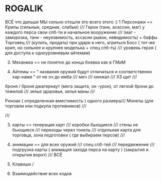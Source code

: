 # ROGALIK

ВСЁ что дальше
МЫ сильно отошли это всего этого :)
1 Персонажи == 
  Крипы (сильные, средние, слабые) /// 
  Герои (танк, асассин, маг) у каждого перса свои спб-ти и начальное вооружение ///  (маг - заморозка, танк - неуязвимость, ассасин рывок, невидимость) + баффы
  Торговец /// (купить, продать) при ударе в него, агриться 
  Босс ( тот-же крип, но сильнее и крупнее моделька + спец спб-ть) ///
  уровень героя ( для доступа к одноуровневым айтемам)
  
3) Механика == не понятно до конца
  боевка как в ГМиМ
  
2) Айтемы == 
  " названия оружий будут отличаться и соответственно хар-ками " от не оч до имба ///
  меч /// 
  кинжал ///   ХЗ
  щит ///  
  
  броня / броня джагернаут (мега защита, он -урон), от легкой брони до тяжелой /// 
  зелья здоровья, зелья маны /// 
  
  Рюкзак ( определенная вместимость ) одного размера/// 
  Монеты (для торговли или подкупа противников) /// 
  
   /// 

3) карты == 
  генерация карт /// 
  коробки бьющиеся /// 
  стены не бьющиеся /// 
  переходы через тонель /// 
  отдельная карта для торговца, зона подготовки ( где выбираем персов) /// 
 
 4) анимации == 
    для всех оружий /// 
    спец спб-тей /// 
    передвижение /// 
    подгрузка карты ( анимация захода перса на карту ) (закрытия и открытия ворот) /// 
    ВСЁ
5) Клавиши / 
6) Взаимодействие всех кодов
       
  
  
  
  
  
  
  
